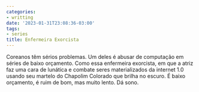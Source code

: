 ```yaml
---
categories:
- writting
date: '2023-01-31T23:08:36-03:00'
tags:
- series
title: Enfermeira Exorcista
---
```


Coreanos têm sérios problemas. Um deles é abusar de computação em séries de baixo orçamento. Como essa enfermeira exorcista, em que a atriz faz uma cara de lunática e combate seres materializados da internet 1.0 usando seu martelo do Chapolim Colorado que brilha no escuro. É baixo orçamento, é ruim de bom, mas muito lento. Dá sono.

